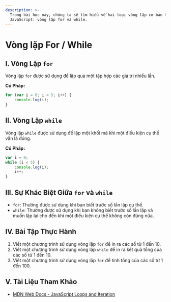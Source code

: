 ```yaml
---
description: >-
  Trong bài học này, chúng ta sẽ tìm hiểu về hai loại vòng lặp cơ bản trong
  JavaScript: vòng lặp for và while.
---
```


# Vòng lặp For / While

## I. Vòng Lặp `for`

Vòng lặp `for` được sử dụng để lặp qua một tập hợp các giá trị nhiều lần.

**Cú Pháp:**

```javascript
for (var i = 0; i < 5; i++) {
    console.log(i);
}
```

## II. Vòng Lặp `while`

Vòng lặp `while` được sử dụng để lặp một khối mã khi một điều kiện cụ thể vẫn là đúng.

**Cú Pháp:**

```javascript
var i = 0;
while (i < 5) {
    console.log(i);
    i++;
}
```

## III. Sự Khác Biệt Giữa `for` và `while`

* `for`: Thường được sử dụng khi bạn biết trước số lần lặp cụ thể.
* `while`: Thường được sử dụng khi bạn không biết trước số lần lặp và muốn lặp lại cho đến khi một điều kiện cụ thể không còn đúng nữa.

## IV. Bài Tập Thực Hành

1. Viết một chương trình sử dụng vòng lặp `for` để in ra các số từ 1 đến 10.
2. Viết một chương trình sử dụng vòng lặp `while` để in ra kết quả tổng của các số từ 1 đến 10.
3. Viết một chương trình sử dụng vòng lặp `for` để tính tổng của các số từ 1 đến 100.

## V. Tài Liệu Tham Khảo

* [MDN Web Docs - JavaScript Loops and Iteration](https://developer.mozilla.org/en-US/docs/Web/JavaScript/Guide/Loops\_and\_iteration)
